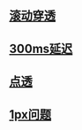## [滚动穿透](https://github.com/dsky1990/frontend-interview/wiki/%E7%A7%BB%E5%8A%A8%E7%AB%AF%E5%BC%B9%E7%AA%97%E6%BB%91%E5%8A%A8%E7%A9%BF%E9%80%8F)

## [300ms延迟](https://github.com/dsky1990/frontend-interview/wiki/300ms%E5%BB%B6%E8%BF%9F)

## [点透](https://github.com/dsky1990/frontend-interview/wiki/%E7%82%B9%E9%80%8F)

## [1px问题](https://github.com/dsky1990/frontend-interview/wiki/1px%E9%97%AE%E9%A2%98)
